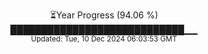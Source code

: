<p align="center">
⏳Year Progress (94.06 %)<br>
████████████████████████████▁▁ <br>
<sub>Updated: Tue, 10 Dec 2024 06:03:53 GMT</sub>
</p>

